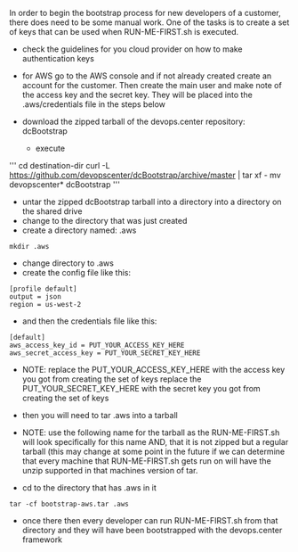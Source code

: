 In order to begin the bootstrap process for new developers of a customer, there does
need to be some manual work.  One of the tasks is to create a set of keys that can be
used when RUN-ME-FIRST.sh is executed.  

- check the guidelines for you cloud provider on how to make authentication keys

- for AWS go to the AWS console and if not already created create an account for the
  customer.  Then create the main user and make note of the access key and the secret
  key. They will be placed into the .aws/credentials file in the steps below 

- download the zipped tarball of the devops.center repository: dcBootstrap
    - execute

'''
cd destination-dir
curl -L https://github.com/devopscenter/dcBootstrap/archive/master  | tar xf -
mv devopscenter\* dcBootstrap
'''
- untar the zipped dcBootstrap tarball into a directory into a directory on the shared drive
- change to the directory that was just created 
- create a directory named: .aws

```
mkdir .aws
```

- change directory to .aws
- create the config file like this:

```
[profile default]
output = json
region = us-west-2
```

- and then the credentials file like this:

```
[default]
aws_access_key_id = PUT_YOUR_ACCESS_KEY_HERE
aws_secret_access_key = PUT_YOUR_SECRET_KEY_HERE
```

- NOTE: replace the PUT_YOUR_ACCESS_KEY_HERE with the access key you got from creating the set of keys
        replace the PUT_YOUR_SECRET_KEY_HERE with the secret key you got from creating the set of keys

- then you will need to tar .aws into a tarball
- NOTE: use the following name for the tarball as the RUN-ME-FIRST.sh will look specifically for this name
        AND, that it is not zipped but a regular tarball (this may change at some point in the future if we 
        can determine that every machine that RUN-ME-FIRST.sh gets run on will have the unzip supported in
        that machines version of tar.

- cd to the directory that has .aws in it

```
tar -cf bootstrap-aws.tar .aws
```

- once there then every developer can run RUN-ME-FIRST.sh from that directory and they will have been 
  bootstrapped with the devops.center framework


